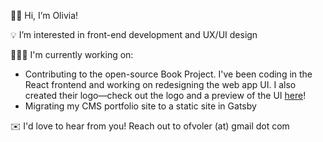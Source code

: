 👋🏻 Hi, I’m Olivia!

💡 I’m interested in front-end development and UX/UI design

👩🏻‍💻 I'm currently working on:

- Contributing to the open-source Book Project. I've been coding in the React frontend and working on redesigning the web app UI. I also created their logo—check out the logo and a preview of the UI <a href="https://github.com/Project-Books/book-project/tree/0.2.0">here</a>!
- Migrating my CMS portfolio site to a static site in Gatsby

✉️ I'd love to hear from you! Reach out to ofvoler (at) gmail dot com
